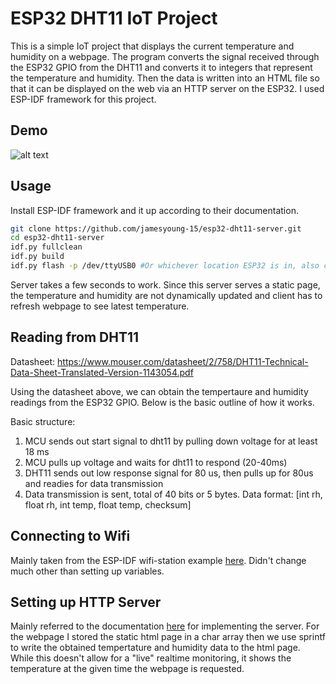 # ESP32 DHT11 IoT Project
This is a simple IoT project that displays the current temperature and humidity on a webpage. The program converts the signal received through the ESP32 GPIO from the DHT11 and converts it to integers that represent the temperature and humidity. Then the data is written into an HTML file so that it can be displayed on the web via an HTTP server on the ESP32. I used ESP-IDF framework for this project.

## Demo
![alt text](https://github.com/jamesyoung-15/esp32-dht11-server/tree/main/images/esp-dht11-demo.gif)

## Usage
Install ESP-IDF framework and it up according to their documentation.
``` bash
git clone https://github.com/jamesyoung-15/esp32-dht11-server.git
cd esp32-dht11-server
idf.py fullclean
idf.py build
idf.py flash -p /dev/ttyUSB0 #Or whichever location ESP32 is in, also check permissions
```
Server takes a few seconds to work. Since this server serves a static page, the temperature and humidity are not dynamically updated and client has to refresh webpage to see latest temperature.

## Reading from DHT11
Datasheet: https://www.mouser.com/datasheet/2/758/DHT11-Technical-Data-Sheet-Translated-Version-1143054.pdf

Using the datasheet above, we can obtain the tempertaure and humidity readings from the ESP32 GPIO. Below is the basic outline of how it works.

Basic structure:
1. MCU sends out start signal to dht11 by pulling down voltage for at least 18 ms
2. MCU pulls up voltage and waits for dht11 to respond (20-40ms)
3. DHT11 sends out low response signal for 80 us, then pulls up for 80us and readies for data transmission
4. Data transmission is sent, total of 40 bits or 5 bytes. Data format: [int rh, float rh, int temp, float temp, checksum]

## Connecting to Wifi
Mainly taken from the ESP-IDF wifi-station example [here](https://github.com/espressif/esp-idf/tree/master/examples/wifi/getting_started/station). Didn't change much other than setting up variables.

## Setting up HTTP Server
Mainly referred to the documentation [here](https://docs.espressif.com/projects/esp-idf/en/latest/esp32/api-reference/protocols/esp_http_server.html) for implementing the server. For the webpage I stored the static html page in a char array then we use sprintf to write the obtained tempertature and humidity data to the html page. While this doesn't allow for a "live" realtime monitoring, it shows the temperature at the given time the webpage is requested.